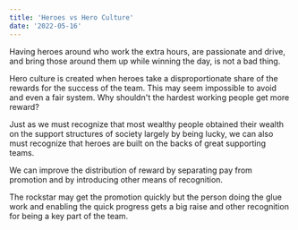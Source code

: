 ```yaml
---
title: 'Heroes vs Hero Culture'
date: '2022-05-16'
---
```


Having heroes around who work the extra hours, are passionate and drive, and
bring those around them up while winning the day, is not a bad thing.

Hero culture is created when heroes take a disproportionate share of the rewards
for the success of the team. This may seem impossible to avoid and even a fair
system. Why shouldn't the hardest working people get more reward?

Just as we must recognize that most wealthy people obtained their wealth on the
support structures of society largely by being lucky, we can also must recognize
that heroes are built on the backs of great supporting teams.

We can improve the distribution of reward by separating pay from promotion and
by introducing other means of recognition.

The rockstar may get the promotion quickly but the person doing the glue work
and enabling the quick progress gets a big raise and other recognition for being
a key part of the team.
